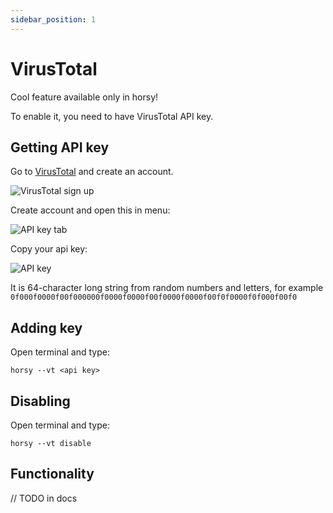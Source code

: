 ```yaml
---
sidebar_position: 1
---
```


# VirusTotal
Cool feature available only in horsy!

To enable it, you need to have VirusTotal API key.

## Getting API key
Go to [VirusTotal](https://www.virustotal.com/) and create an account.

![VirusTotal sign up](/img/more/virustotal/signup_button.png)

Create account and open this in menu:

![API key tab](/img/more/virustotal/apikey_button.png)

Copy your api key:

![API key](/img/more/virustotal/apikey.png)

It is 64-character long string from random numbers and letters, for example
`0f000f0000f00f000000f0000f0000f00f0000f0000f00f0f0000f0f000f00f0`

## Adding key
Open terminal and type:
```
horsy --vt <api key>
```

## Disabling
Open terminal and type:
```
horsy --vt disable
```

## Functionality
// TODO in docs
